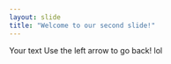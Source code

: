 ```yaml
---
layout: slide
title: "Welcome to our second slide!"
---
```

Your text
Use the left arrow to go back!
lol
